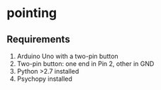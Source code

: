 # pointing

## Requirements
1.  Arduino Uno with a two-pin button
2.  Two-pin button: one end in Pin 2, other in GND
3.  Python >2.7 installed
4.  Psychopy installed

